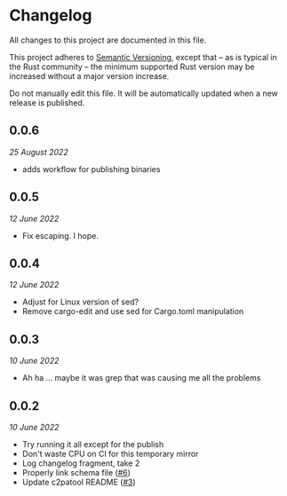 # Changelog

All changes to this project are documented in this file.

This project adheres to [Semantic Versioning](https://semver.org), except that – as is typical in the Rust community – the minimum supported Rust version may be increased without a major version increase.

Do not manually edit this file. It will be automatically updated when a new release is published.

## 0.0.6
_25 August 2022_

* adds workflow for publishing binaries

## 0.0.5
_12 June 2022_

* Fix escaping. I hope.


## 0.0.4
_12 June 2022_

* Adjust for Linux version of sed?
* Remove cargo-edit and use sed for Cargo.toml manipulation


## 0.0.3
_10 June 2022_

* Ah ha ... maybe it was grep that was causing me all the problems


## 0.0.2
_10 June 2022_

* Try running it all except for the publish
* Don't waste CPU on CI for this temporary mirror
* Log changelog fragment, take 2
* Properly link schema file ([#6](https://github.com/contentauth/c2pa-rs/pull/6))
* Update c2patool README ([#3](https://github.com/contentauth/c2pa-rs/pull/3))

